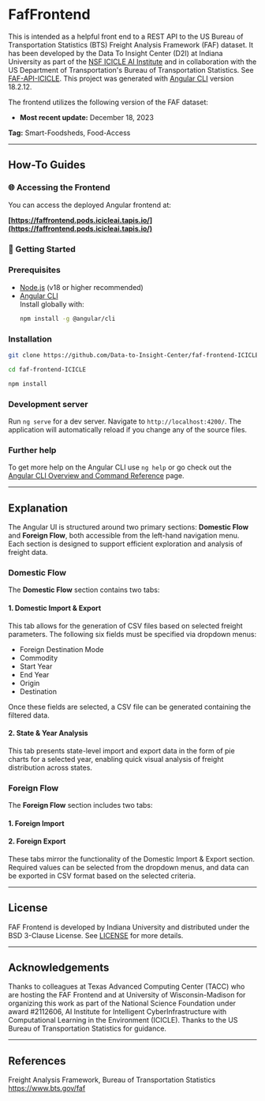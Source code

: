 # FafFrontend

This is intended as a helpful front end to a REST API to the US Bureau of Transportation Statistics (BTS) Freight Analysis Framework (FAF) dataset. It has been developed by the Data To Insight Center (D2I) at Indiana University as part of the [NSF ICICLE AI Institute](https://icicle.osu.edu/) and in collaboration with the US Department of Transportation's Bureau of Transportation Statistics. See [FAF-API-ICICLE](https://github.com/Data-to-Insight-Center/faf-api-ICICLE). This project was generated with [Angular CLI](https://github.com/angular/angular-cli) version 18.2.12.

The frontend utilizes the following version of the FAF dataset:

- **Most recent update:** December 18, 2023


**Tag:** Smart-Foodsheds, Food-Access

---
## How-To Guides

### 🌐 Accessing the Frontend

You can access the deployed Angular frontend at:

**[https://faffrontend.pods.icicleai.tapis.io/](https://faffrontend.pods.icicleai.tapis.io/)**


### 🚀 Getting Started

### Prerequisites

- [Node.js](https://nodejs.org/) (v18 or higher recommended)  
- [Angular CLI](https://angular.dev/tools/cli)  
  Install globally with:  
  ```bash
  npm install -g @angular/cli

### Installation
   ```bash
git clone https://github.com/Data-to-Insight-Center/faf-frontend-ICICLE.git
   ```
   ```bash
cd faf-frontend-ICICLE
   ```
   ```bash
npm install
   ```

### Development server

Run `ng serve` for a dev server. Navigate to `http://localhost:4200/`. The application will automatically reload if you change any of the source files.


### Further help

To get more help on the Angular CLI use `ng help` or go check out the [Angular CLI Overview and Command Reference](https://angular.dev/tools/cli) page.

---

##  Explanation

The Angular UI is structured around two primary sections: **Domestic Flow** and **Foreign Flow**, both accessible from the left-hand navigation menu. Each section is designed to support efficient exploration and analysis of freight data.

###  Domestic Flow

The **Domestic Flow** section contains two tabs:

#### 1. Domestic Import & Export
This tab allows for the generation of CSV files based on selected freight parameters. The following six fields must be specified via dropdown menus:

- Foreign Destination Mode  
- Commodity  
- Start Year  
- End Year  
- Origin  
- Destination  

Once these fields are selected, a CSV file can be generated containing the filtered data.

#### 2. State & Year Analysis
This tab presents state-level import and export data in the form of pie charts for a selected year, enabling quick visual analysis of freight distribution across states.


###  Foreign Flow

The **Foreign Flow** section includes two tabs:

#### 1. Foreign Import  
#### 2. Foreign Export  

These tabs mirror the functionality of the Domestic Import & Export section. Required values can be selected from the dropdown menus, and data can be exported in CSV format based on the selected criteria.

---

## License

FAF Frontend is developed by Indiana University and distributed under the BSD 3-Clause License. See [LICENSE](LICENSE) for more details.

---

## Acknowledgements

Thanks to colleagues at Texas Advanced Computing Center (TACC) who are hosting the FAF Frontend and at University of Wisconsin-Madison for organizing this work as part of the National Science Foundation under award #2112606, AI Institute for Intelligent CyberInfrastructure with Computational Learning in the Environment (ICICLE). Thanks to the US Bureau of Transportation Statistics for guidance.

---
## References
Freight Analysis Framework, Bureau of Transportation Statistics https://www.bts.gov/faf
